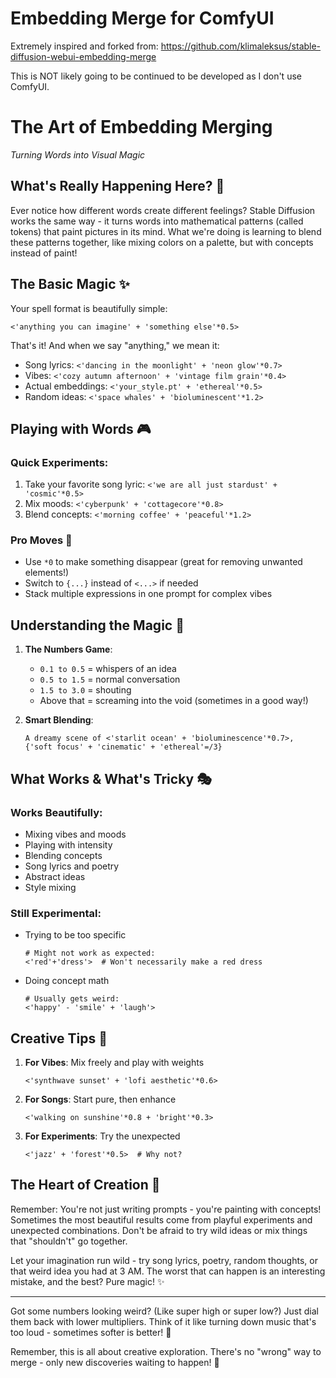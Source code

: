 # Embedding Merge for ComfyUI
Extremely inspired and forked from: https://github.com/klimaleksus/stable-diffusion-webui-embedding-merge 

This is NOT likely going to be continued to be developed as I don't use ComfyUI.

# The Art of Embedding Merging
*Turning Words into Visual Magic*

## What's Really Happening Here? 🎨

Ever notice how different words create different feelings? Stable Diffusion works the same way - it turns words into mathematical patterns (called tokens) that paint pictures in its mind. What we're doing is learning to blend these patterns together, like mixing colors on a palette, but with concepts instead of paint!

## The Basic Magic ✨

Your spell format is beautifully simple:
```
<'anything you can imagine' + 'something else'*0.5>
```

That's it! And when we say "anything," we mean it:
- Song lyrics: `<'dancing in the moonlight' + 'neon glow'*0.7>`
- Vibes: `<'cozy autumn afternoon' + 'vintage film grain'*0.4>`
- Actual embeddings: `<'your_style.pt' + 'ethereal'*0.5>`
- Random ideas: `<'space whales' + 'bioluminescent'*1.2>`

## Playing with Words 🎮

### Quick Experiments:
1. Take your favorite song lyric: `<'we are all just stardust' + 'cosmic'*0.5>`
2. Mix moods: `<'cyberpunk' + 'cottagecore'*0.8>`
3. Blend concepts: `<'morning coffee' + 'peaceful'*1.2>`

### Pro Moves 🎯
- Use `*0` to make something disappear (great for removing unwanted elements!)
- Switch to `{...}` instead of `<...>` if needed
- Stack multiple expressions in one prompt for complex vibes

## Understanding the Magic 💫

1. **The Numbers Game**:
   - `0.1 to 0.5` = whispers of an idea
   - `0.5 to 1.5` = normal conversation
   - `1.5 to 3.0` = shouting
   - Above that = screaming into the void (sometimes in a good way!)

2. **Smart Blending**:
   ```
   A dreamy scene of <'starlit ocean' + 'bioluminescence'*0.7>, 
   {'soft focus' + 'cinematic' + 'ethereal'=/3}
   ```

## What Works & What's Tricky 🎭

### Works Beautifully:
- Mixing vibes and moods
- Playing with intensity
- Blending concepts
- Song lyrics and poetry
- Abstract ideas
- Style mixing

### Still Experimental:
- Trying to be too specific
  ```
  # Might not work as expected:
  <'red'+'dress'>  # Won't necessarily make a red dress
  ```
- Doing concept math
  ```
  # Usually gets weird:
  <'happy' - 'smile' + 'laugh'>
  ```

## Creative Tips 🌟

1. **For Vibes**: Mix freely and play with weights
   ```
   <'synthwave sunset' + 'lofi aesthetic'*0.6>
   ```

2. **For Songs**: Start pure, then enhance
   ```
   <'walking on sunshine'*0.8 + 'bright'*0.3>
   ```

3. **For Experiments**: Try the unexpected
   ```
   <'jazz' + 'forest'*0.5>  # Why not?
   ```

## The Heart of Creation 💝

Remember: You're not just writing prompts - you're painting with concepts! Sometimes the most beautiful results come from playful experiments and unexpected combinations. Don't be afraid to try wild ideas or mix things that "shouldn't" go together.

Let your imagination run wild - try song lyrics, poetry, random thoughts, or that weird idea you had at 3 AM. The worst that can happen is an interesting mistake, and the best? Pure magic! ✨

---

Got some numbers looking weird? (Like super high or super low?) Just dial them back with lower multipliers. Think of it like turning down music that's too loud - sometimes softer is better! 🎵

Remember, this is all about creative exploration. There's no "wrong" way to merge - only new discoveries waiting to happen! 🚀
